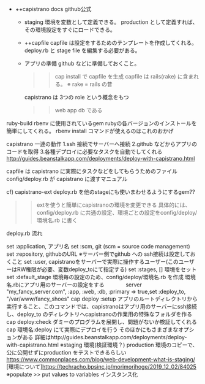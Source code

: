 - ++capistrano
  docs
  github公式
  
  
	- staging
	  環境を変数として定義できる。
	  production として定義すれば、その環境設定をすぐにロードできる。
	  
	  
	- ++capfile
	  capfile は設定をするためのテンプレートを作成してくれる。
	  deploy.rb と stage file を編集する必要がある。
	  
	  
	- アプリの準備
	  github などに準備しておくこと。
	  >>cap install で capfile を生成
	  capfile は rails(rake) に含まれる。 ※ rake = rails の昔
	  
	  capistrano は 3つの role という概念をもつ
	  >>web  app  db  である

ruby-build
rbenv に使用されているgem
rubyの各バージョンのインストールを簡単にしてくれる。
rbenv install コマンドが使えるのはこれのおかげ

capistrano 一連の動作
1.ssh 接続でサーバーへ接続
2.github などからアプリのコードを取得
3.各種デプロイに必要なタスクを自動でしてくれる
http://guides.beanstalkapp.com/deployments/deploy-with-capistrano.html

capfile は capistrano に実際にタスクなどをしてもらうためのファイル
config/deploy.rb が capistrano に渡すマニュアル

cf) capistrano-ext
deploy.rb を他のstageにも使いまわせるようにするgem??
>>extを使うと簡単にcapistranoの環境を変更できる
具体的には、config/deploy.rb に共通の設定、環境ごとの設定をconfig/deploy/環境名.rb に書く

deploy.rb 流れ

set :application, アプリ名
set :scm, git (scm = source code management)
set :repository, githubのURL      ※サーバー側でgithub への ssh接続は設定しておくこと
set :user, capistranoをサーバーで実際に操作するユーザー(このユーザーはRW権限が必要、変数deploy_toにて指定する)
set :stages, []  環境をセット
set :default_stage
環境毎の設定のため、config/deploy/環境名.rb を作成
環境名.rbにアプリ用のサーバーの設定をする　　　　server "my_fancy_server.com", :app, :web, :db, :primary => true,set :deploy_to, "/var/www/fancy_shoes"
cap deploy :setup             アプリのルートディレクトリから実行すること、このコマンドでは、capistranoはアプリ用のサーバーにssh接続し、deploy_to のディレクトリへcapistranoの作業用の特殊なフォルダを作る
cap deploy:check      ダミーのプログラムを展開し、問題がないか検証してくれる
cap 環境名:deploy    にて実際にデプロイを行う
そのほかにもさまざまなオプションがある
詳細はhttp://guides.beanstalkapp.com/deployments/deploy-with-capistrano.html
※staging 環境(検証環境？)
production 環境のコピーで、公に公開せずにproduction をテストできるらしい
https://www.commonplaces.com/blog/web-development-what-is-staging/
[環境について]https://techracho.bpsinc.jp/morimorihoge/2019_12_02/84025
※populate >> put values to variables
インスタンス化

    